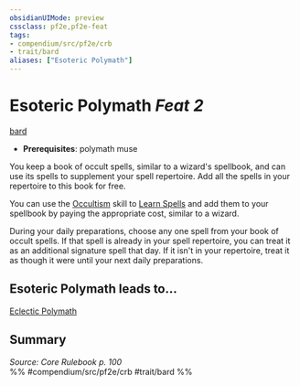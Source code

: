 ```yaml
---
obsidianUIMode: preview
cssclass: pf2e,pf2e-feat
tags:
- compendium/src/pf2e/crb
- trait/bard
aliases: ["Esoteric Polymath"]
---
```

# Esoteric Polymath  *Feat 2*  
[bard](/rules/traits/bard.md)  

- **Prerequisites**: polymath muse

You keep a book of occult spells, similar to a wizard's spellbook, and can use its spells to supplement your spell repertoire. Add all the spells in your repertoire to this book for free.

You can use the [Occultism](/compendium/skills.md#Occultism) skill to [Learn Spells](/rules/actions/learn-a-spell.md) and add them to your spellbook by paying the appropriate cost, similar to a wizard.

During your daily preparations, choose any one spell from your book of occult spells. If that spell is already in your spell repertoire, you can treat it as an additional signature spell that day. If it isn't in your repertoire, treat it as though it were until your next daily preparations.

## Esoteric Polymath leads to...

[Eclectic Polymath](/compendium/feats/eclectic-polymath.md)

## Summary

*Source: Core Rulebook p. 100*  
%% #compendium/src/pf2e/crb #trait/bard %%